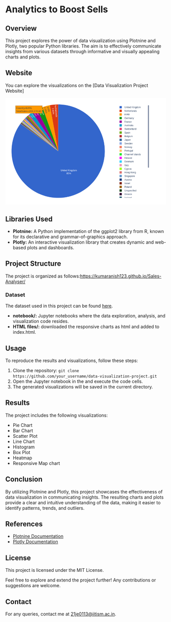 # Analytics to Boost Sells

## Overview
This project explores the power of data visualization using Plotnine and Plotly, two popular Python libraries. The aim is to effectively communicate insights from various datasets through informative and visually appealing charts and plots.

## Website
You can explore the visualizations on the [Data Visualization Project Website]

![Website Screenshot](image.png)

## Libraries Used
- **Plotnine:** A Python implementation of the ggplot2 library from R, known for its declarative and grammar-of-graphics approach.
- **Plotly:** An interactive visualization library that creates dynamic and web-based plots and dashboards.

## Project Structure
The project is organized as follows:https://kumaranish123.github.io/Sales-Analyser/

### Dataset
The dataset used in this project can be found [here](https://www.kaggle.com/datasets/lakshmi25npathi/online-retail-dataset).

- **notebook/:** Jupyter notebooks where the data exploration, analysis, and visualization code resides.
- **HTML files/:** downloaded the responsive charts as html and added to index.html.

## Usage
To reproduce the results and visualizations, follow these steps:

1. Clone the repository: `git clone https://github.com/your_username/data-visualization-project.git`
2. Open the Jupyter notebook in the and execute the code cells.
3. The generated visualizations will be saved in the current directory.

## Results
The project includes the following visualizations:

- Pie Chart
- Bar Chart
- Scatter Plot
- Line Chart
- Histogram
- Box Plot
- Heatmap
- Responsive Map chart

## Conclusion
By utilizing Plotnine and Plotly, this project showcases the effectiveness of data visualization in communicating insights. The resulting charts and plots provide a clear and intuitive understanding of the data, making it easier to identify patterns, trends, and outliers.

## References
- [Plotnine Documentation](https://plotnine.readthedocs.io/)
- [Plotly Documentation](https://plotly.com/python/)

## License
This project is licensed under the MIT License.

Feel free to explore and extend the project further! Any contributions or suggestions are welcome.

## Contact
For any queries, contact me at [21je0113@iitism.ac.in](mailto:21je0113@iitism.ac.in).

